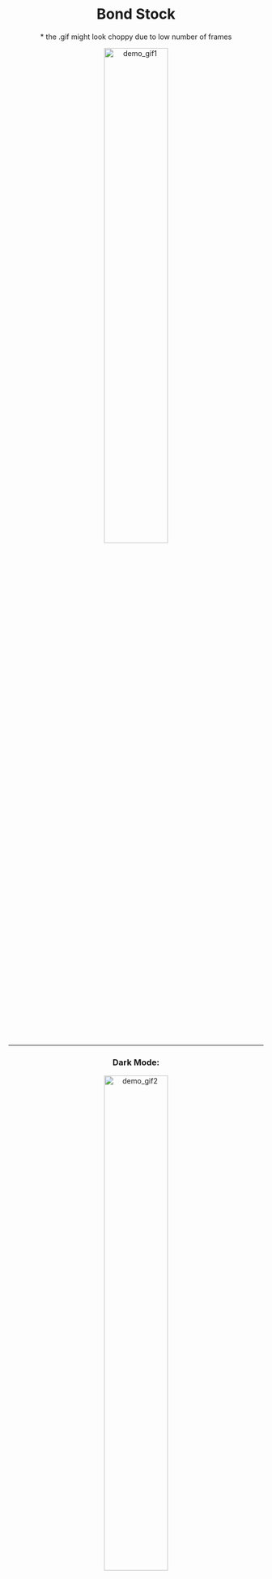 <div align="center">
   <h1>Bond Stock</h1>
   <p>* the .gif might look choppy due to low number of frames</p>
  <img src="readme/demo.gif" alt="demo_gif1" width="50%">
  
   ---
   <h3>Dark Mode:</h3>
   <img src="readme/demoDark.gif" alt="demo_gif2" width="50%">
</div>

